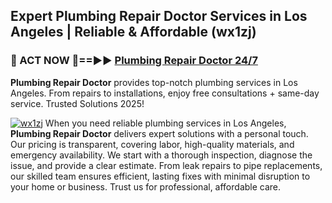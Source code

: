 ## Expert Plumbing Repair Doctor Services in Los Angeles | Reliable & Affordable (wx1zj)  

<h3>🚿 ACT NOW 🌟==►► <a href="https://tinyurl.com/2ne6vx2x" rel="nofollow">Plumbing Repair Doctor 24/7</a></h3>

**Plumbing Repair Doctor** provides top-notch plumbing services in Los Angeles. From repairs to installations, enjoy free consultations + same-day service. Trusted Solutions 2025!

[![wx1zj](https://i.imgur.com/4PFF4AK.jpeg)](https://tinyurl.com/2ne6vx2x)
When you need reliable plumbing services in Los Angeles, **Plumbing Repair Doctor** delivers expert solutions with a personal touch. Our pricing is transparent, covering labor, high-quality materials, and emergency availability. We start with a thorough inspection, diagnose the issue, and provide a clear estimate. From leak repairs to pipe replacements, our skilled team ensures efficient, lasting fixes with minimal disruption to your home or business. Trust us for professional, affordable care.